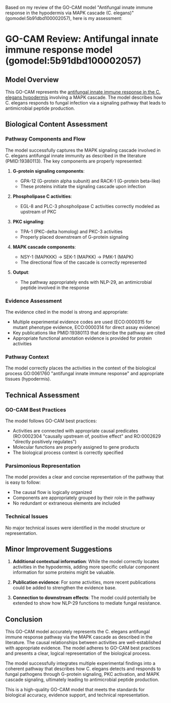 Based on my review of the GO-CAM model "Antifungal innate immune response in the hypodermis via MAPK cascade (C. elegans)" (gomodel:5b91dbd100002057), here is my assessment:

# GO-CAM Review: Antifungal innate immune response model (gomodel:5b91dbd100002057)

## Model Overview
This GO-CAM represents the [antifungal innate immune response in the C. elegans hypodermis](https://bioregistry.io/go.model:5b91dbd100002057) involving a MAPK cascade. The model describes how C. elegans responds to fungal infection via a signaling pathway that leads to antimicrobial peptide production.

## Biological Content Assessment

### Pathway Components and Flow
The model successfully captures the MAPK signaling cascade involved in C. elegans antifungal innate immunity as described in the literature (PMID:19380113). The key components are properly represented:

1. **G-protein signaling components**: 
   - GPA-12 (G-protein alpha subunit) and RACK-1 (G-protein beta-like)
   - These proteins initiate the signaling cascade upon infection

2. **Phospholipase C activities**: 
   - EGL-8 and PLC-3 phospholipase C activities correctly modeled as upstream of PKC

3. **PKC signaling**: 
   - TPA-1 (PKC-delta homolog) and PKC-3 activities
   - Properly placed downstream of G-protein signaling

4. **MAPK cascade components**: 
   - NSY-1 (MAPKKK) → SEK-1 (MAPKK) → PMK-1 (MAPK)
   - The directional flow of the cascade is correctly represented

5. **Output**: 
   - The pathway appropriately ends with NLP-29, an antimicrobial peptide involved in the response

### Evidence Assessment
The evidence cited in the model is strong and appropriate:

- Multiple experimental evidence codes are used (ECO:0000315 for mutant phenotype evidence, ECO:0000314 for direct assay evidence)
- Key publications like PMID:19380113 that describe the pathway are cited
- Appropriate functional annotation evidence is provided for protein activities

### Pathway Context
The model correctly places the activities in the context of the biological process GO:0061760 "antifungal innate immune response" and appropriate tissues (hypodermis).

## Technical Assessment

### GO-CAM Best Practices
The model follows GO-CAM best practices:

- Activities are connected with appropriate causal predicates (RO:0002304 "causally upstream of, positive effect" and RO:0002629 "directly positively regulates")
- Molecular functions are properly assigned to gene products
- The biological process context is correctly specified

### Parsimonious Representation
The model provides a clear and concise representation of the pathway that is easy to follow:

- The causal flow is logically organized
- Components are appropriately grouped by their role in the pathway
- No redundant or extraneous elements are included

### Technical Issues
No major technical issues were identified in the model structure or representation.

## Minor Improvement Suggestions

1. **Additional contextual information**: While the model correctly locates activities in the hypodermis, adding more specific cellular component information for some proteins might be valuable.

2. **Publication evidence**: For some activities, more recent publications could be added to strengthen the evidence base.

3. **Connection to downstream effects**: The model could potentially be extended to show how NLP-29 functions to mediate fungal resistance.

## Conclusion

This GO-CAM model accurately represents the C. elegans antifungal immune response pathway via the MAPK cascade as described in the literature. The causal relationships between activities are well-established with appropriate evidence. The model adheres to GO-CAM best practices and presents a clear, logical representation of the biological process.

The model successfully integrates multiple experimental findings into a coherent pathway that describes how C. elegans detects and responds to fungal pathogens through G-protein signaling, PKC activation, and MAPK cascade signaling, ultimately leading to antimicrobial peptide production.

This is a high-quality GO-CAM model that meets the standards for biological accuracy, evidence support, and technical representation.